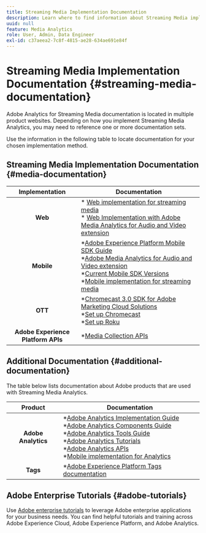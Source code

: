 ```yaml
---
title: Streaming Media Implementation Documentation
description: Learn where to find information about Streaming Media implementations.
uuid: null
feature: Media Analytics
role: User, Admin, Data Engineer
exl-id: c37aeea2-7c8f-4815-ae28-634ae691e84f
---
```

# Streaming Media Implementation Documentation {#streaming-media-documentation}

Adobe Analytics for Streaming Media documentation is located in multiple product websites. Depending on how you implement Streaming Media Analytics, you may need to reference one or more documentation sets.

Use the information in the following table to locate documentation for your chosen implementation method.

## Streaming Media Implementation Documentation {#media-documentation}

| Implementation | Documentation  |
|:-----------------------:|----------------|
| **Web** | * [Web implementation for streaming media](/help/implementation/media-sdk/setup/web-implementation.md) <br>* [Web Implementation with Adobe Media Analytics  for Audio and Video extension ](https://experienceleague.adobe.com/docs/experience-platform/tags/extensions/adobe/media-analytics-3x/overview.html?lang=en) |
| **Mobile**      | *[Adobe Experience Platform Mobile SDK Guide](https://developer.adobe.com/client-sdks/documentation/) <br> *[Adobe Media Analytics for Audio and Video extension](https://developer.adobe.com/client-sdks/documentation/adobe-media-analytics/)<br> *[Current Mobile SDK Versions](https://developer.adobe.com/client-sdks/documentation/current-sdk-versions/) <br> *[Mobile implementation for streaming media](/help/implementation/media-sdk/setup/mobile-implementation.md)| |  |
| **OTT**    | *[Chromecast 3.0 SDK for Adobe Marketing Cloud Solutions](https://adobe-marketing-cloud.github.io/media-sdks/reference/chromecast/)<br> *[Set up Chromecast](/help/implementation/media-sdk/setup/set-up-chromecast.md)<br> *[Set up Roku](/help/implementation/media-sdk/setup/set-up-roku.md) |
| **Adobe Experience Platform APIs**  | *[Media Collection APIs](/help/implementation/media-collection-api/mc-api-overview.md)|

## Additional Documentation {#additional-documentation}

The table below lists documentation about Adobe products that are used with Streaming Media Analytics.

| Product | Documentation  |
|:-----------------------:|----------------|
| **Adobe Analytics**    | *[Adobe Analytics Implementation Guide](https://experienceleague.adobe.com/docs/analytics/implementation/home.html?lang=en)<br>  *[Adobe Analytics Components Guide](https://experienceleague.adobe.com/docs/analytics/components/home.html?lang=en)<br> *[Adobe Analytics Tools Guide](https://experienceleague.adobe.com/docs/analytics/analyze/home.html?lang=en)<br> *[Adobe Analytics Tutorials](https://experienceleague.adobe.com/docs/analytics.html?lang=en#tutorials) <br> *[Adobe Analytics APIs](https://developer.adobe.com/analytics-apis/docs/2.0/)<br> *[Mobile implementation for Analytics](https://developer.adobe.com/client-sdks/documentation/adobe-analytics/)|
| **Tags**      | *[Adobe Experience Platform Tags documentation](https://experienceleague.adobe.com/docs/experience-platform/tags/home.html) |

## Adobe Enterprise Tutorials {#adobe-tutorials}

Use [Adobe enterprise tutorials](https://experienceleague.adobe.com/docs/home-tutorials.html) to leverage Adobe enterprise applications for your business needs. You can find helpful tutorials and training across Adobe Experience Cloud, Adobe Experience Platform, and Adobe Analytics.
